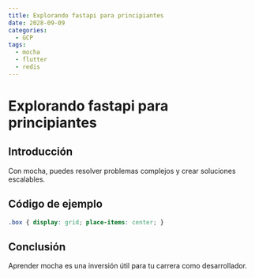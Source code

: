 ```yaml
---
title: Explorando fastapi para principiantes
date: 2028-09-09
categories:
  - GCP
tags:
  - mocha
  - flutter
  - redis
---
```


# Explorando fastapi para principiantes

## Introducción

Con mocha, puedes resolver problemas complejos y crear soluciones escalables.

## Código de ejemplo

```css
.box { display: grid; place-items: center; }
```

## Conclusión

Aprender mocha es una inversión útil para tu carrera como desarrollador.